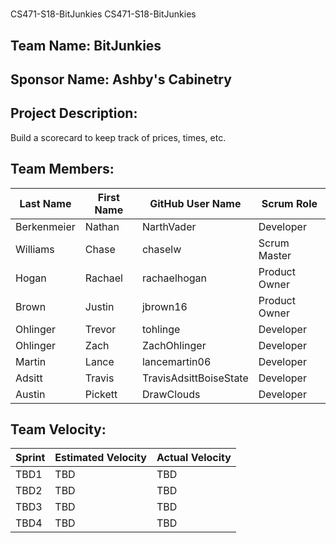 #
CS471-S18-BitJunkies
CS471-S18-BitJunkies

## Team Name: BitJunkies

## Sponsor Name: Ashby's Cabinetry 

## Project Description:
Build a scorecard to keep track of prices, times, etc. 

## Team Members:

Last Name       | First Name      | GitHub User Name       | Scrum Role
--------------- | --------------- | ---------------------- | ---------------
Berkenmeier     | Nathan          | NarthVader             | Developer
Williams        | Chase           | chaselw                | Scrum Master
Hogan           | Rachael         | rachaelhogan           | Product Owner
Brown           | Justin          | jbrown16               | Product Owner
Ohlinger        | Trevor          | tohlinge               | Developer
Ohlinger        | Zach            | ZachOhlinger           | Developer
Martin          | Lance           | lancemartin06          | Developer
Adsitt			| Travis	  	  | TravisAdsittBoiseState | Developer
Austin          | Pickett         | DrawClouds             | Developer

## Team Velocity:

Sprint | Estimated Velocity | Actual Velocity
------ | ------------------ | ---------------
TBD1   | TBD                | TBD
TBD2   | TBD                | TBD
TBD3   | TBD                | TBD
TBD4   | TBD                | TBD

